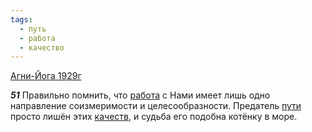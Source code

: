 ```yaml
---
tags:
  - путь
  - работа
  - качество
---
```


[Агни-Йога 1929г](/agni/1929)

___51___
Правильно помнить, что [работа](/tag/#работа) с Нами имеет лишь одно направление соизмеримости и целесообразности. Предатель [пути](/tag/#путь) просто лишён этих [качеств](/tag/#качество), и судьба его подобна котёнку в море.